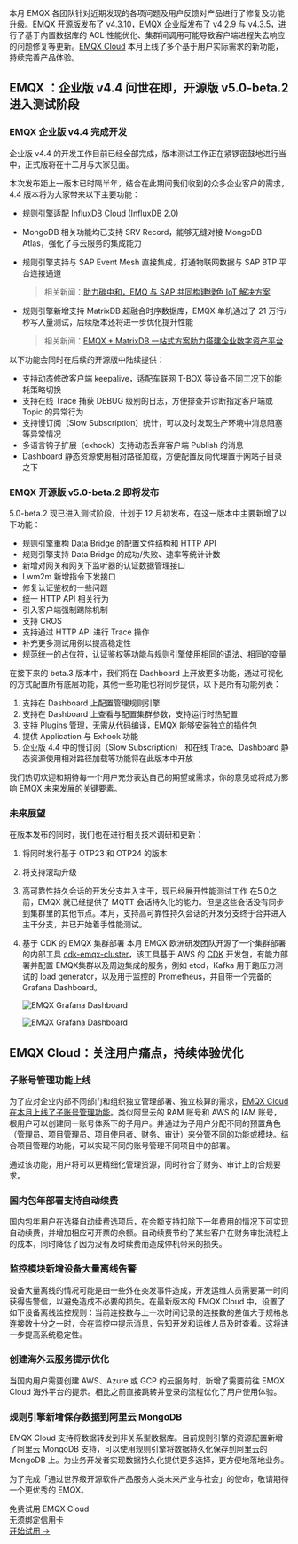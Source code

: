 本月 EMQX 各团队针对近期发现的各项问题及用户反馈对产品进行了修复及功能升级。[EMQX 开源版](https://github.com/emqx/emqx)发布了 v4.3.10，[EMQX 企业版](https://www.emqx.com/zh/products/emqx)发布了 v4.2.9 与 v4.3.5，进行了基于内置数据库的 ACL 性能优化、集群间调用可能导致客户端进程失去响应的问题修复等更新。[EMQX Cloud](https://www.emqx.com/zh/cloud) 本月上线了多个基于用户实际需求的新功能，持续完善产品体验。

## EMQX ：企业版 v4.4 问世在即，开源版 v5.0-beta.2 进入测试阶段

### EMQX 企业版 v4.4 完成开发

企业版 v4.4 的开发工作目前已经全部完成，版本测试工作正在紧锣密鼓地进行当中，正式版将在十二月与大家见面。

本次发布距上一版本已时隔半年，结合在此期间我们收到的众多企业客户的需求，4.4 版本将为大家带来以下主要功能：

- 规则引擎适配 InfluxDB Cloud (InfluxDB 2.0)
- MongoDB 相关功能均已支持 SRV Record，能够无缝对接 MongoDB Atlas，强化了与云服务的集成能力
- 规则引擎支持与 SAP Event Mesh 直接集成，打通物联网数据与 SAP BTP 平台连接通道

  > 相关新闻：[助力碳中和，EMQ 与 SAP 共同构建绿色 IoT 解决方案](https://www.emqx.com/zh/news/emq-and-sap-iot-solution)

- 规则引擎新增支持 MatrixDB 超融合时序数据库，EMQX 单机通过了 21 万行/秒写入量测试，后续版本还将进一步优化提升性能

  > 相关新闻：[EMQX + MatrixDB 一站式方案助力搭建企业数字资产平台](https://www.emqx.com/zh/blog/emqx-and-matrixdb)

以下功能会同时在后续的开源版中陆续提供：

- 支持动态修改客户端 keepalive，适配车联网 T-BOX 等设备不同工况下的能耗策略切换
- 支持在线 Trace 捕获 DEBUG 级别的日志，方便排查并诊断指定客户端或 Topic 的异常行为
- 支持慢订阅（Slow Subscription）统计，可以及时发现生产环境中消息阻塞等异常情况
- 多语言钩子扩展（exhook）支持动态丢弃客户端 Publish 的消息
- Dashboard 静态资源使用相对路径加载，方便配置反向代理置于网站子目录之下

### EMQX 开源版 v5.0-beta.2 即将发布

5.0-beta.2 现已进入测试阶段，计划于 12 月初发布，在这一版本中主要新增了以下功能：

- 规则引擎重构 Data Bridge 的配置文件结构和 HTTP API
- 规则引擎支持 Data Bridge 的成功/失败、速率等统计计数
- 新增对网关和网关下监听器的认证数据管理接口
- Lwm2m 新增指令下发接口
- 修复认证鉴权的一些问题
- 统一 HTTP API 相关行为
- 引入客户端强制踢除机制
- 支持 CROS
- 支持通过 HTTP API 进行 Trace 操作
- 补充更多测试用例以提高稳定性
- 规范统一的占位符，认证鉴权等功能与规则引擎使用相同的语法、相同的变量

在接下来的 beta.3 版本中，我们将在 Dashboard 上开放更多功能，通过可视化的方式配置所有底层功能，其他一些功能也将同步提供，以下是所有功能列表：

1. 支持在 Dashboard 上配置管理规则引擎
2. 支持在 Dashboard 上查看与配置集群参数，支持运行时热配置
3. 支持 Plugins 管理，无需从代码编译，EMQX 能够安装独立的插件包
4. 提供 Application 与 Exhook 功能
5. 企业版 4.4 中的慢订阅（Slow Subscription） 和在线 Trace、Dashboard 静态资源使用相对路径加载等功能将在此版本中开放

我们热切欢迎和期待每一个用户充分表达自己的期望或需求，你的意见或将成为影响 EMQX 未来发展的关键要素。

### 未来展望

在版本发布的同时，我们也在进行相关技术调研和更新：

1. 将同时发行基于 OTP23 和 OTP24 的版本
2. 将支持滚动升级
3. 高可靠性持久会话的开发分支并入主干，现已经展开性能测试工作
   在5.0之前，EMQX 就已经提供了 MQTT 会话持久化的能力。但是这些会话没有同步到集群里的其他节点。本月，支持高可靠性持久会话的开发分支终于合并进入主干分支，并已开始着手性能测试。
4. 基于 CDK 的 EMQX 集群部署
   本月 EMQX 欧洲研发团队开源了一个集群部署的内部工具 [cdk-emqx-cluster](https://github.com/emqx/cdk-emqx-cluster)，该工具基于 AWS 的 [CDK](https://aws.amazon.com/cdk/) 开发包，有能力部署并配置 EMQX集群以及周边集成的服务，例如 etcd，Kafka 用于跑压力测试的 load generator，以及用于监控的 Prometheus，并自带一个完备的 Grafana Dashboard。

   ![EMQX Grafana Dashboard](https://assets.emqx.com/images/49e918ea98315414d4c1022381bef520.png)

   ![EMQX Grafana Dashboard](https://assets.emqx.com/images/18e291801e09a72ccbf83c74faed1e8d.png)

## EMQX Cloud：关注用户痛点，持续体验优化

### 子账号管理功能上线

为了应对企业内部不同部门和组织独立管理部署、独立核算的需求，[EMQX Cloud 在本月上线了子账号管理功能](https://www.emqx.com/zh/blog/emqx-cloud-launches-sub-account-management)。类似阿里云的 RAM 账号和 AWS 的 IAM 账号，根用户可以创建同一账号体系下的子用户。并通过为子用户分配不同的预置角色（管理员、项目管理员、项目使用者、财务、审计）来分管不同的功能或模块。结合项目管理的功能，可以实现不同的账号管理不同项目中的部署。

通过该功能，用户将可以更精细化管理资源，同时符合了财务、审计上的合规要求。 

### 国内包年部署支持自动续费

国内包年用户在选择自动续费选项后，在余额支持扣除下一年费用的情况下可实现自动续费，并增加相应可开票的余额。自动续费节约了某些客户在财务审批流程上的成本，同时降低了因为没有及时续费而造成停机带来的损失。

### 监控模块新增设备大量离线告警

设备大量离线的情况可能是由一些外在突发事件造成，开发运维人员需要第一时间获得告警信，以避免造成不必要的损失。在最新版本的 EMQX Cloud 中，设置了如下设备离线监控规则：当前连接数与上一次时间记录的连接数的差值大于规格总连接数十分之一时，会在监控中提示消息，告知开发和运维人员及时查看。这将进一步提高系统稳定性。

### 创建海外云服务提示优化

当国内用户需要创建 AWS、Azure 或 GCP 的云服务时，新增了需要前往 EMQX Cloud 海外平台的提示。相比之前直接跳转并登录的流程优化了用户使用体验。

### 规则引擎新增保存数据到阿里云 MongoDB

EMQX Cloud 支持将数据转发到非关系型数据库。目前规则引擎的资源配置新增了阿里云 MongoDB 支持，可以使用规则引擎将数据持久化保存到阿里云的 MongoDB 上。为业务开发者实现数据持久化提供更多选择，更方便地落地业务。

 

为了完成「通过世界级开源软件产品服务人类未来产业与社会」的使命，敬请期待一个更优秀的 EMQX。


<section class="promotion">
    <div>
        免费试用 EMQX Cloud
        <div class="is-size-14 is-text-normal has-text-weight-normal">无须绑定信用卡</div>
    </div>
    <a href="https://accounts-zh.emqx.com/signup?continue=https://cloud.emqx.com/console/deployments/0?oper=new" class="button is-gradient px-5">开始试用 →</a >
</section>
